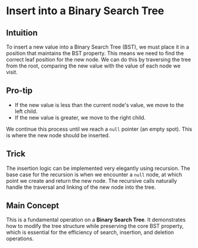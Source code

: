 # Insert into a Binary Search Tree

## Intuition

To insert a new value into a Binary Search Tree (BST), we must place it in a position that maintains the BST property. This means we need to find the correct leaf position for the new node. We can do this by traversing the tree from the root, comparing the new value with the value of each node we visit.

## Pro-tip

- If the new value is less than the current node's value, we move to the left child.
- If the new value is greater, we move to the right child.

We continue this process until we reach a `null` pointer (an empty spot). This is where the new node should be inserted.

## Trick

The insertion logic can be implemented very elegantly using recursion. The base case for the recursion is when we encounter a `null` node, at which point we create and return the new node. The recursive calls naturally handle the traversal and linking of the new node into the tree.

## Main Concept

This is a fundamental operation on a **Binary Search Tree**. It demonstrates how to modify the tree structure while preserving the core BST property, which is essential for the efficiency of search, insertion, and deletion operations.

